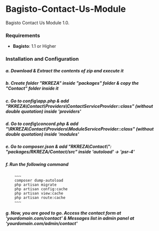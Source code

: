 # Bagisto-Contact-Us-Module
 Bagisto Contact Us Module 1.0.

### Requirements

* **Bagisto**: 1.1 or Higher

### Installation and Configuration

##### a. Download & Extract the contents of zip and execute it

##### b. Create folder "RKREZA" inside "packages" folder & copy the "Contact" folder inside it

##### c. Go to config\app.php & add "RKREZA\Contact\Providers\ContactServiceProvider::class" (without double quotation) inside 'providers'

##### d. Go to config\concord.php & add "\RKREZA\Contact\Providers\ModuleServiceProvider::class" (without double quotation) inside 'modules'

##### e. Go to composer.json & add "RKREZA\\Contact\\": "packages/RKREZA/Contact/src" inside 'autoload' -> 'psr-4'

##### f. Run the following command
		~~~
		composer dump-autoload
		php artisan migrate
		php artisan config:cache
		php artisan view:cache
		php artisan route:cache
		~~~

##### g. Now, you are good to go. Access the contact form at 'yourdomain.com/contact' & Messages list in admin panel at 'yourdomain.com/admin/contact'
